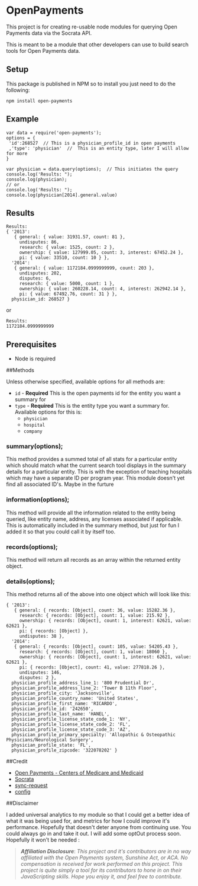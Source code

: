 # OpenPayments

This project is for creating re-usable node modules for querying Open Payments data via the Socrata API.

This is meant to be a module that other developers can use to build search tools for Open Payments data.

## Setup
This package is published in NPM so to install you just need to do the following:
```
npm install open-payments
```
## Example
```
var data = require('open-payments');
options = {
 'id':268527  // This is a physician_profile_id in open payments
 ,'type': 'physician'  //  This is an entity type, later I will allow for more
}

var physician = data.query(options);  // This initiates the query
console.log('Results: ");
console.log(physician);
// or
console.log('Results: ");
console.log(physician[2014].general.value)
```
## Results
```
Results:
{ '2013':
   { general: { value: 31931.57, count: 81 },
     undisputes: 86,
     research: { value: 1525, count: 2 },
     ownership: { value: 127999.05, count: 3, interest: 67452.24 },
     pi: { value: 33510, count: 10 } },
  '2014':
   { general: { value: 1172184.0999999999, count: 203 },
     undisputes: 202,
     disputes: 6,
     research: { value: 5000, count: 1 },
     ownership: { value: 260228.14, count: 4, interest: 262942.14 },
     pi: { value: 67492.76, count: 31 } },
  physician_id: 268527 }
```
or
```
Results:
1172184.0999999999
```

## Prerequisites
- Node is required

##Methods

Unless otherwise specified, available options for all methods are:

- `id` - **Required** This is the open payments id for the entity you want a summary for
- `type` - **Required** This is the entity type you want a summary for.  Available options for this is:
	- `physician`
	- `hospital`
	- `company`

### summary(options);

This method provides a summed total of all stats for a particular entity which should match what the current search tool displays in the summary details for a particular entity.  This is with the exception of teaching hospitals which may have a separate ID per program year.  This module doesn't yet find all associated ID's.  Maybe in the furture

### information(options);

This method will provide all the information related to the entity being queried, like entity name, address, any licenses associated if applicable.  This is automatically included in the summary method, but just for fun I added it so that you could call it by itself too.

### records(options);

This method will return all records as an array within the returned entity object.

### details(options); 

This method returns all of the above into one object which will look like this:

```
{ '2013':
   { general: { records: [Object], count: 36, value: 15282.36 },
     research: { records: [Object], count: 1, value: 215.92 },
     ownership: { records: [Object], count: 1, interest: 62621, value: 62621 },
     pi: { records: [Object] },
     undisputes: 38 },
  '2014':
   { general: { records: [Object], count: 105, value: 54205.43 },
     research: { records: [Object], count: 1, value: 18060 },
     ownership: { records: [Object], count: 1, interest: 62621, value: 62621 },
     pi: { records: [Object], count: 41, value: 277818.26 },
     undisputes: 146,
     disputes: 2 },
  physician_profile_address_line_1: '800 Prudential Dr',
  physician_profile_address_line_2: 'Tower B 11th Floor',
  physician_profile_city: 'Jacksonville',
  physician_profile_country_name: 'United States',
  physician_profile_first_name: 'RICARDO',
  physician_profile_id: '242650',
  physician_profile_last_name: 'HANEL',
  physician_profile_license_state_code_1: 'NY',
  physician_profile_license_state_code_2: 'FL',
  physician_profile_license_state_code_3: 'AZ',
  physician_profile_primary_specialty: 'Allopathic & Osteopathic Physicians/Neurological Surgery',
  physician_profile_state: 'FL',
  physician_profile_zipcode: '322078202' }
```

##Credit

- [Open Payments - Centers of Medicare and Medicaid](https://openpaymentsdata.cms.gov/)
- [Socrata](http://dev.socrata.com/foundry/#/openpaymentsdata.cms.gov/y4mv-5s9j)
- [sync-request](https://www.npmjs.com/package/sync-request)
- [config](https://www.npmjs.com/package/config)

##Disclaimer

I added universal analytics to my module so that I could get a better idea of what it was being used for, and metrics for how I could improve it's performance.  Hopefully that doesn't deter anyone from continuing use.  You could always go in and take it out.  I will add some optOut process soon. Hopefully it won't be needed :

>***Affiliation Disclosure***: *This project and it's contributors are in no way affiliated with the Open Payments system, Sunshine Act, or ACA.  No compensation is received for work performed on this project.   This project is quite simply a tool for its contributors to hone in on their JavaScripting skills.  Hope you enjoy it, and feel free to contribute.*
